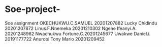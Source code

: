 # Soe-project-
Soe assignment 
OKECHUKWU.C.SAMUEL 20201207882
Lucky Chidindu 20201207872
Linus.F.Nnemeka 20201210302
Ngene Ifeanyi.A. 20201248962
Nwachukwu Fortune.C.20201245677
Uwakwe Daniel.i. 20191177722
Anurobi Tony Mario 20201209452

